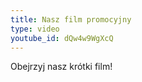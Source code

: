 ```yaml
---
title: Nasz film promocyjny
type: video
youtube_id: dQw4w9WgXcQ
---
```


Obejrzyj nasz krótki film!
